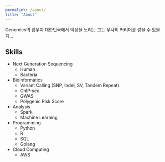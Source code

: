 ```yaml
---
permalink: /about/
title: "About"
---
```


Genomics의 황무지 대한민국에서 떡상을 노리는 그는 무사히 커리어를 쌓을 수 있을지...

## Skills
- Next Generation Sequencing
  - Human
  - Bacteria
- Bioinformatics
  - Variant Calling (SNP, Indel, SV, Tandem Repeat)
  - ChIP-seq
  - GWAS
  - Polygenic Risk Score
- Analysis
  - Spark
  - Machine Learning
- Programming
  - Python
  - R
  - SQL
  - Golang
- Cloud Computing
  - AWS